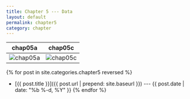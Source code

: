 ```yaml
---
title: Chapter 5 --- Data
layout: default
permalink: chapter5
category: chapter
---
```


 chap05a | chap05c 
:-------:|:-------:
![chap05a]() | ![chap05c]()

{% for post in site.categories.chapter5 reversed %}
- [{{ post.title }}]({{ post.url | prepend: site.baseurl }}) --- {{ post.date | date: "%b %-d, %Y" }}
{% endfor %}

